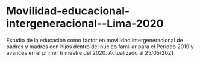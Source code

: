 # Movilidad-educacional-intergeneracional--Lima-2020
Estudio de la educacion como factor en movilidad intergeneracional de padres y madres con  hijos dentro del nucleo familiar para el Periodo 2019 y avances en el primer trimestre del 2020.
Actualizado al 25/05/2021
